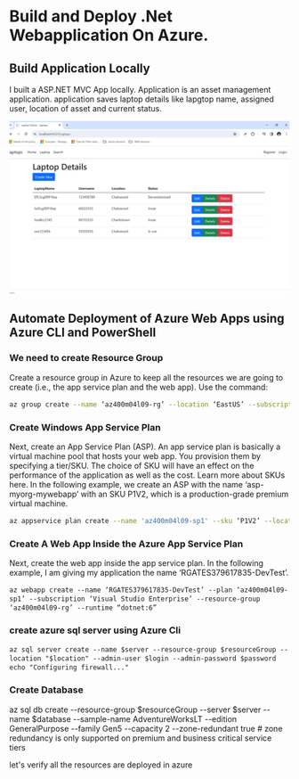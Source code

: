 # Build and Deploy .Net Webapplication On Azure.

## Build Application Locally
I built a ASP.NET MVC App locally. Application is an asset management application. application saves laptop details like lapgtop name, assigned user, location of asset and current status.

![](https://github.com/AbiVavilala/ASP.NETApplication/blob/master/images/localhost.JPG)


## Automate Deployment of Azure Web Apps using Azure CLI and PowerShell


### We need to create Resource Group
Create a resource group in Azure to keep all the resources we are going to create (i.e., the app service plan and the web app). Use the command:

```bash
az group create --name ‘az400m04l09-rg’ --location ‘EastUS’ --subscription ‘Visual Studio Enterprise’


```


### Create Windows App Service Plan

Next, create an App Service Plan (ASP). An app service plan is basically a virtual machine pool that hosts your web app. You provision them by specifying a tier/SKU. The choice of SKU will have an effect on the performance of the application as well as the cost. Learn more about SKUs here. In the following example, we create an ASP with the name ‘asp-myorg-mywebapp’ with an SKU P1V2, which is a production-grade premium virtual machine.


```bash
az appservice plan create --name 'az400m04l09-sp1' --sku ‘P1V2’ --location  'EastUS' --resource-group ‘az400m04l09-rg’ --subscription ‘Visual Studio Enterprise’


```

### Create A Web App Inside the Azure App Service Plan

Next, create the web app inside the app service plan. In the following example, I am giving my application the name ‘RGATES379617835-DevTest’.

```
az webapp create --name ‘RGATES379617835-DevTest’ --plan ‘az400m04l09-sp1’ --subscription ‘Visual Studio Enterprise’ --resource-group ‘az400m04l09-rg’ --runtime “dotnet:6”

```

### create azure sql server using Azure Cli

```
az sql server create --name $server --resource-group $resourceGroup --location "$location" --admin-user $login --admin-password $password
echo "Configuring firewall..."
```

### Create Database 
az sql db create --resource-group $resourceGroup --server $server --name $database --sample-name AdventureWorksLT --edition GeneralPurpose --family Gen5 --capacity 2 --zone-redundant true # zone redundancy is only supported on premium and business critical service tiers

let's verify all the resources are deployed in azure

